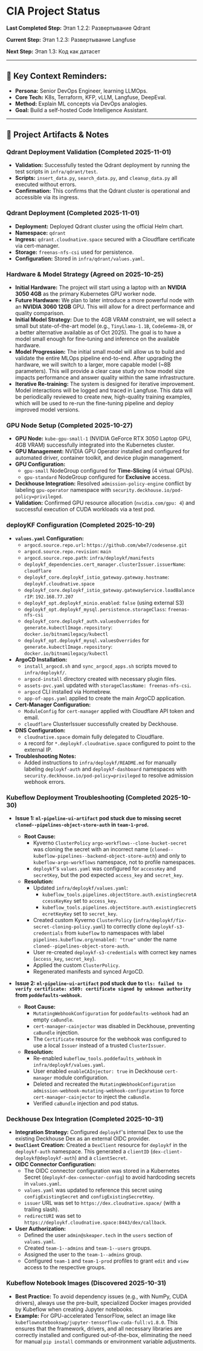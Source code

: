 # CIA Project Status

**Last Completed Step:** Этап 1.2.2: Развертывание Qdrant

**Current Step:** Этап 1.2.3: Развертывание Langfuse

**Next Step:** Этап 1.3: Код как датасет

---

## 🧠 Key Context Reminders:
- **Persona:** Senior DevOps Engineer, learning LLMOps.
- **Core Tech:** K8s, Terraform, KFP, vLLM, Langfuse, DeepEval.
- **Method:** Explain ML concepts via DevOps analogies.
- **Goal:** Build a self-hosted Code Intelligence Assistant.

---

## 📝 Project Artifacts & Notes

### Qdrant Deployment Validation (Completed 2025-11-01)

- **Validation:** Successfully tested the Qdrant deployment by running the test scripts in `infra/qdrant/test`.
- **Scripts:** `insert_data.py`, `search_data.py`, and `cleanup_data.py` all executed without errors.
- **Confirmation:** This confirms that the Qdrant cluster is operational and accessible via its ingress.

### Qdrant Deployment (Completed 2025-11-01)

- **Deployment:** Deployed Qdrant cluster using the official Helm chart.
- **Namespace:** `qdrant`
- **Ingress:** `qdrant.cloudnative.space` secured with a Cloudflare certificate via cert-manager.
- **Storage:** `freenas-nfs-csi` used for persistence.
- **Configuration:** Stored in `infra/qdrant/values.yaml`.

### Hardware & Model Strategy (Agreed on 2025-10-25)

- **Initial Hardware:** The project will start using a laptop with an **NVIDIA 3050 4GB** as the primary Kubernetes GPU worker node.
- **Future Hardware:** We plan to later introduce a more powerful node with an **NVIDIA 3060 12GB** GPU. This will allow for a direct performance and quality comparison.
- **Initial Model Strategy:** Due to the 4GB VRAM constraint, we will select a small but state-of-the-art model (e.g., `TinyLlama-1.1B`, `CodeGemma-2B`, or a better alternative available as of Oct 2025). The goal is to have a model small enough for fine-tuning and inference on the available hardware.
- **Model Progression:** The initial small model will allow us to build and validate the entire MLOps pipeline end-to-end. After upgrading the hardware, we will switch to a larger, more capable model (~8B parameters). This will provide a clear case study on how model size impacts performance and answer quality within the same infrastructure.
- **Iterative Re-training:** The system is designed for iterative improvement. Model interactions will be logged and traced in Langfuse. This data will be periodically reviewed to create new, high-quality training examples, which will be used to re-run the fine-tuning pipeline and deploy improved model versions.

### GPU Node Setup (Completed 2025-10-27)

- **GPU Node:** `kube-gpu-small-1` (NVIDIA GeForce RTX 3050 Laptop GPU, 4GB VRAM) successfully integrated into the Kubernetes cluster.
- **GPU Management:** NVIDIA GPU Operator installed and configured for automated driver, container toolkit, and device plugin management.
- **GPU Configuration:**
    - `gpu-small` NodeGroup configured for **Time-Slicing** (4 virtual GPUs).
    - `gpu-standard` NodeGroup configured for **Exclusive** access.
- **Deckhouse Integration:** Resolved `admission-policy-engine` conflict by labeling `gpu-operator` namespace with `security.deckhouse.io/pod-policy=privileged`.
- **Validation:** Confirmed GPU resource allocation (`nvidia.com/gpu: 4`) and successful execution of CUDA workloads via a test pod.

### deployKF Configuration (Completed 2025-10-29)

- **`values.yaml` Configuration:**
    - `argocd.source.repo.url`: `https://github.com/wbe7/codesense.git`
    - `argocd.source.repo.revision`: `main`
    - `argocd.source.repo.path`: `infra/deploykf/manifests`
    - `deploykf_dependencies.cert_manager.clusterIssuer.issuerName`: `cloudflare`
    - `deploykf_core.deploykf_istio_gateway.gateway.hostname`: `deploykf.cloudnative.space`
    - `deploykf_core.deploykf_istio_gateway.gatewayService.loadBalancerIP`: `192.168.77.207`
    - `deploykf_opt.deploykf_minio.enabled`: `false` (using external S3)
    - `deploykf_opt.deploykf_mysql.persistence.storageClass`: `freenas-nfs-csi`
    - `deploykf_core.deploykf_auth.valuesOverrides` for `generate.kubectlImage.repository`: `docker.io/bitnamilegacy/kubectl`
    - `deploykf_opt.deploykf_mysql.valuesOverrides` for `generate.kubectlImage.repository`: `docker.io/bitnamilegacy/kubectl`
- **ArgoCD Installation:**
    - `install_argocd.sh` and `sync_argocd_apps.sh` scripts moved to `infra/deploykf/`.
    - `argocd-install` directory created with necessary plugin files.
    - `assets-pvc.yaml` updated with `storageClassName: freenas-nfs-csi`.
    - `argocd` CLI installed via Homebrew.
    - `app-of-apps.yaml` applied to create the main ArgoCD application.
- **Cert-Manager Configuration:**
    - `ModuleConfig` for `cert-manager` applied with Cloudflare API token and email.
    - `cloudflare` ClusterIssuer successfully created by Deckhouse.
- **DNS Configuration:**
    - `cloudnative.space` domain fully delegated to Cloudflare.
    - `A` record for `*.deploykf.cloudnative.space` configured to point to the external IP.
- **Troubleshooting Notes:**
    - Added instructions to `infra/deploykf/README.md` for manually labeling `deploykf-auth` and `deploykf-dashboard` namespaces with `security.deckhouse.io/pod-policy=privileged` to resolve admission webhook errors.

### Kubeflow Deployment Troubleshooting (Completed 2025-10-30)

- **Issue 1: `ml-pipeline-ui-artifact` pod stuck due to missing secret `cloned--pipelines-object-store-auth` in `team-1-prod`.**
    - **Root Cause:**
        - Kyverno `ClusterPolicy` `argo-workflows--clone-bucket-secret` was cloning the secret with an incorrect name (`cloned--kubeflow-pipelines--backend-object-store-auth`) and only to `kubeflow-argo-workflows` namespace, not to profile namespaces.
        - `deploykf`'s `values.yaml` was configured for `accessKey` and `secretKey`, but the pod expected `access_key` and `secret_key`.
    - **Resolution:**
        - Updated `infra/deploykf/values.yaml`:
            - `kubeflow_tools.pipelines.objectStore.auth.existingSecretAccessKeyKey` set to `access_key`.
            - `kubeflow_tools.pipelines.objectStore.auth.existingSecretSecretKeyKey` set to `secret_key`.
        - Created custom Kyverno `ClusterPolicy` (`infra/deploykf/fix-secret-cloning-policy.yaml`) to correctly clone `deploykf-s3-credentials` from `kubeflow` to namespaces with label `pipelines.kubeflow.org/enabled: "true"` under the name `cloned--pipelines-object-store-auth`.
        - User re-created `deploykf-s3-credentials` with correct key names (`access_key`, `secret_key`).
        - Applied the custom `ClusterPolicy`.
        - Regenerated manifests and synced ArgoCD.

- **Issue 2: `ml-pipeline-ui-artifact` pod stuck due to `tls: failed to verify certificate: x509: certificate signed by unknown authority` from `poddefaults-webhook`.**
    - **Root Cause:**
        - `MutatingWebhookConfiguration` for `poddefaults-webhook` had an empty `caBundle`.
        - `cert-manager-cainjector` was disabled in Deckhouse, preventing `caBundle` injection.
        - The `Certificate` resource for the webhook was configured to use a local `Issuer` instead of a trusted `ClusterIssuer`.
    - **Resolution:**
        - Re-enabled `kubeflow_tools.poddefaults_webhook` in `infra/deploykf/values.yaml`.
        - User enabled `enableCAInjector: true` in Deckhouse `cert-manager` module configuration.
        - Deleted and recreated the `MutatingWebhookConfiguration` `admission-webhook-mutating-webhook-configuration` to force `cert-manager-cainjector` to inject the `caBundle`.
        - Verified `caBundle` injection and pod status.

### Deckhouse Dex Integration (Completed 2025-10-31)

- **Integration Strategy:** Configured `deploykf`'s internal Dex to use the existing Deckhouse Dex as an external OIDC provider.
- **`DexClient` Creation:** Created a `DexClient` resource for `deploykf` in the `deploykf-auth` namespace. This generated a `clientID` (`dex-client-deploykf@deploykf-auth`) and a `clientSecret`.
- **OIDC Connector Configuration:**
    - The OIDC connector configuration was stored in a Kubernetes Secret (`deploykf-dex-connector-config`) to avoid hardcoding secrets in `values.yaml`.
    - `values.yaml` was updated to reference this secret using `configExistingSecret` and `configExistingSecretKey`.
    - `issuer` URL was set to `https://dex.cloudnative.space/` (with a trailing slash).
    - `redirectURI` was set to `https://deploykf.cloudnative.space:8443/dex/callback`.
- **User Authorization:**
    - Defined the user `admin@skeaper.tech` in the `users` section of `values.yaml`.
    - Created `team-1--admins` and `team-1--users` groups.
    - Assigned the user to the `team-1--admins` group.
    - Configured `team-1` and `team-1-prod` profiles to grant `edit` and `view` access to the respective groups.

### Kubeflow Notebook Images (Discovered 2025-10-31)

- **Best Practice:** To avoid dependency issues (e.g., with NumPy, CUDA drivers), always use the pre-built, specialized Docker images provided by Kubeflow when creating Jupyter notebooks.
- **Example:** For GPU-accelerated TensorFlow, select an image like `kubeflownotebookswg/jupyter-tensorflow-cuda-full:v1.8.0`. This ensures that the framework, drivers, and all necessary libraries are correctly installed and configured out-of-the-box, eliminating the need for manual `pip install` commands or environment variable adjustments.